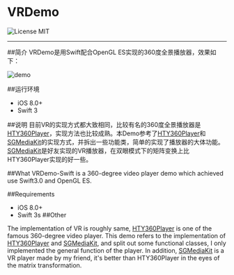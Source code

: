 # VRDemo
![License MIT](https://go-shields.herokuapp.com/license-MIT-blue.png)
***
##简介
VRDemo是用Swift配合OpenGL ES实现的360度全景播放器，效果如下：


![demo](https://github.com/Huanhoo/VRDemo-Swift/blob/master/demo.gif)

##运行环境
- iOS 8.0+
- Swift 3

##说明
目前VR的实现方式都大致相同，比较有名的360度全景播放器是[HTY360Player](https://github.com/hanton/HTY360Player)，实现方法也比较成熟。本Demo参考了[HTY360Player](https://github.com/hanton/HTY360Player)和[SGMediaKit](https://github.com/0x010101/SGMediaKit)的实现方式，并拆出一些功能类，简单的实现了播放器的大体功能。[SGMediaKit](https://github.com/0x010101/SGMediaKit)是好友实现的VR播放器，在双眼模式下的矩阵变换上比HTY360Player实现的好一些。

##What
VRDemo-Swift is a 360-degree video player demo which achieved use Swift3.0 and OpenGL ES.

##Requirements
- iOS 8.0+
- Swift 3s
##Other

The implementation of VR is roughly same, [HTY360Player](https://github.com/hanton/HTY360Player) is one of the famous 360-degree video player. This demo refers to the implementation of [HTY360Player](https://github.com/hanton/HTY360Player) and [SGMediaKit](https://github.com/0x010101/SGMediaKit), and split out some functional classes, I only implemented the general function of the player. In addition,  [SGMediaKit](https://github.com/0x010101/SGMediaKit) is a VR player made by my friend, it's better than HTY360Player in the eyes of the matrix transformation.

